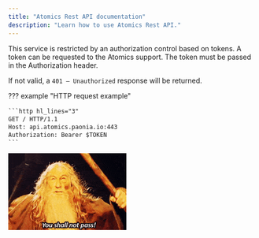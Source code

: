 ```yaml
---
title: "Atomics Rest API documentation"
description: "Learn how to use Atomics Rest API."
---
```


This service is restricted by an authorization control based on tokens. A token can be requested to the Atomics support.
The token must be passed in the Authorization header. 

If not valid, a `401 – Unauthorized` response will be returned.

??? example "HTTP request example"

    ```http hl_lines="3"
    GET / HTTP/1.1
    Host: api.atomics.paonia.io:443
    Authorization: Bearer $TOKEN
    ```

![You shall not pass](../../../../img/shallnotpass.gif)